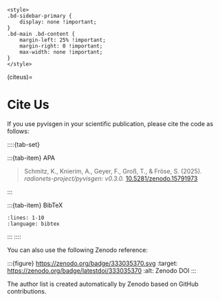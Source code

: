 ```{raw} html
<style>
.bd-sidebar-primary {
    display: none !important;
}
.bd-main .bd-content {
    margin-left: 25% !important;
    margin-right: 0 !important;
    max-width: none !important;
}
</style>
```
(citeus)=

# Cite Us

If you use pyvisgen in your scientific publication, please cite the code as follows:

::::{tab-set}

:::{tab-item} APA

> Schmitz, K., Knierim, A., Geyer, F., Groß, T., & Fröse, S. (2025). _radionets-project/pyvisgen: v0.3.0._
> [10.5281/zenodo.15791973](https://doi.org/10.5281/zenodo.15791973)

:::

:::{tab-item} BibTeX

```{literalinclude} references.bib
:lines: 1-10
:language: bibtex
```
:::
::::

You can also use the following Zenodo reference:

:::{figure} https://zenodo.org/badge/333035370.svg
:target: https://zenodo.org/badge/latestdoi/333035370
:alt: Zenodo DOI
:::

The author list is created automatically by Zenodo based on GitHub contributions.
